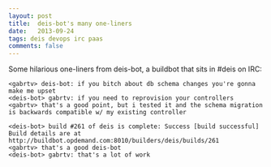 ```yaml
---
layout: post
title:  deis-bot's many one-liners
date:   2013-09-24
tags: deis devops irc paas
comments: false
---
```


Some hilarious one-liners from deis-bot, a buildbot that sits in #deis on IRC:

```
<gabrtv> deis-bot: if you bitch about db schema changes you're gonna make me upset
<deis-bot> gabrtv: if you need to reprovision your controllers
<gabrtv> that's a good point, but i tested it and the schema migration is backwards compatible w/ my existing controller

<deis-bot> build #261 of deis is complete: Success [build successful]  Build details are at http://buildbot.opdemand.com:8010/builders/deis/builds/261
<gabrtv> that's a good deis-bot
<deis-bot> gabrtv: that's a lot of work
```